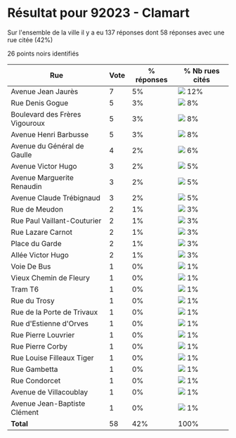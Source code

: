 # Résultat pour 92023 - Clamart

Sur l'ensemble de la ville il y a eu 137 réponses dont 58 réponses avec une rue citée (42%)

26 points noirs identifiés

| Rue | Vote | % réponses | % Nb rues cités|
|-----|------|------------|----------------|
| Avenue Jean Jaurès | 7 | 5% | <img src="../../img/bar_12.gif" />&nbsp;12%|
| Rue Denis Gogue | 5 | 3% | <img src="../../img/bar_8.gif" />&nbsp;8%|
| Boulevard des Frères Vigouroux | 5 | 3% | <img src="../../img/bar_8.gif" />&nbsp;8%|
| Avenue Henri Barbusse | 5 | 3% | <img src="../../img/bar_8.gif" />&nbsp;8%|
| Avenue du Général de Gaulle | 4 | 2% | <img src="../../img/bar_6.gif" />&nbsp;6%|
| Avenue Victor Hugo | 3 | 2% | <img src="../../img/bar_5.gif" />&nbsp;5%|
| Avenue Marguerite Renaudin | 3 | 2% | <img src="../../img/bar_5.gif" />&nbsp;5%|
| Avenue Claude Trébignaud | 3 | 2% | <img src="../../img/bar_5.gif" />&nbsp;5%|
| Rue de Meudon | 2 | 1% | <img src="../../img/bar_3.gif" />&nbsp;3%|
| Rue Paul Vaillant-Couturier | 2 | 1% | <img src="../../img/bar_3.gif" />&nbsp;3%|
| Rue Lazare Carnot | 2 | 1% | <img src="../../img/bar_3.gif" />&nbsp;3%|
| Place du Garde | 2 | 1% | <img src="../../img/bar_3.gif" />&nbsp;3%|
| Allée Victor Hugo | 2 | 1% | <img src="../../img/bar_3.gif" />&nbsp;3%|
| Voie De Bus | 1 | 0% | <img src="../../img/bar_1.gif" />&nbsp;1%|
| Vieux Chemin de Fleury | 1 | 0% | <img src="../../img/bar_1.gif" />&nbsp;1%|
| Tram T6 | 1 | 0% | <img src="../../img/bar_1.gif" />&nbsp;1%|
| Rue du Trosy | 1 | 0% | <img src="../../img/bar_1.gif" />&nbsp;1%|
| Rue de la Porte de Trivaux | 1 | 0% | <img src="../../img/bar_1.gif" />&nbsp;1%|
| Rue d'Estienne d'Orves | 1 | 0% | <img src="../../img/bar_1.gif" />&nbsp;1%|
| Rue Pierre Louvrier | 1 | 0% | <img src="../../img/bar_1.gif" />&nbsp;1%|
| Rue Pierre Corby | 1 | 0% | <img src="../../img/bar_1.gif" />&nbsp;1%|
| Rue Louise Filleaux Tiger | 1 | 0% | <img src="../../img/bar_1.gif" />&nbsp;1%|
| Rue Gambetta | 1 | 0% | <img src="../../img/bar_1.gif" />&nbsp;1%|
| Rue Condorcet | 1 | 0% | <img src="../../img/bar_1.gif" />&nbsp;1%|
| Avenue de Villacoublay | 1 | 0% | <img src="../../img/bar_1.gif" />&nbsp;1%|
| Avenue Jean-Baptiste Clément | 1 | 0% | <img src="../../img/bar_1.gif" />&nbsp;1%|
| **Total** | 58 | 42% | 100%|
